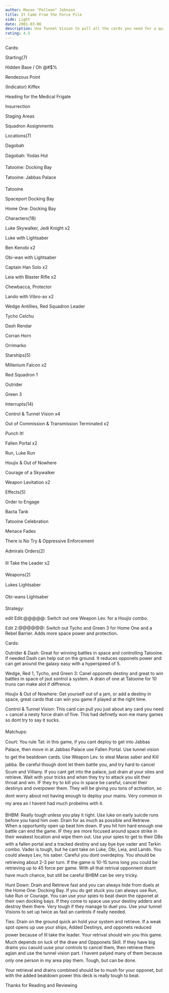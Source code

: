 ```yaml
---
author: Mason "Palleon" Johnson
title: It Came From the Force Pile
side: Light
date: 2001-03-06
description: Use Tunnel Vision to pull all the cards you need for a quick set up and win. All form your used pile.
rating: 4.5
---
```

Cards: 

Starting(7) 

Hidden Base / Oh @#$% 
Rendezous Point 
(Indicator) Kiffex 
Heading for the Medical Frigate 
Insurrection 
Staging Areas 
Squadron Assignments 

Locations(7) 
Dagobah 
Dagobah: Yodas Hut 
Tatooine: Docking Bay 
Tatooine: Jabbas Palace 
Tatooine 
Spaceport Docking Bay 
Home One: Docking Bay 

Characters(18) 
Luke Skywalker, Jedi Knight x2 
Luke with Lightsaber 
Ben Kenobi x2 
Obi-wan with Lightsaber 
Captain Han Solo x2 
Leia with Blaster Rifle x2 
Chewbacca, Protector 
Lando with Vibro-ax x2 
Wedge Antillies, Red Squadron Leader 
Tycho Celchu 
Dash Rendar 
Corran Horn 
Orrimarko 

Starships(5) 
Millenium Falcon x2 
Red Squadron 1 
Outrider 
Green 3 

Interrupts(14) 
Control & Tunnel Vision x4 
Out of Commission & Transmission Terminated x2 
Punch It! 
Fallen Portal x2 
Run, Luke Run 
Houjix & Out of Nowhere 
Courage of a Skywalker 
Weapon Levitation x2 

Effects(5) 
Order to Engage 
Bacta Tank 
Tatooine Celebration 
Menace Fades 
There is No Try & Oppressive Enforcement 

Admirals Orders(2) 
Ill Take the Leader x2 

Weapons(2) 
Lukes Lightsaber 
Obi-wans Lightsaber  

Strategy: 

 
edit Edit:@@@@@: Switch out one Weapon Lev. for a Houjix combo. 

Edit 2:@@@@@@: Switch out Tycho and Green 3 for Home One and a Rebel Barrier. Adds more space power and protection. 

Cards: 

Outrider & Dash: Great for winning battles in space and controlling Tatooine. If needed Dash can help out on the ground. It reduces opponets power and can get around the galaxy easy with a hyperspeed of 5. 

Wedge, Red 1, Tycho, and Green 3: Canel opponets destiny and great to win battles in space of jsut sontrol a system. A drain of one at Tatooine for 10 truns can make alot if diffrence. 

Houjix & Out of Nowhere: Get yourself out of a jam, or add a destiny in space, great cards that can win you game if played at the right time. 

Control & Tunnel Vision: This card can pull you just about any card you need + cancel a nesty force drain of five. This had definetly won me many games so dont try to say it sucks. 

Matchups: 

Court: You rule Tat: in this game, if you cant deploy to get into Jabbas Palace, then move in at Jabbas Palace use Fallen Portal. Use tunnel vision to get the beatdown cards. Use Weapon Lev. to steal Maras saber and Kill jabba. Be careful though dont let them battle you, and try hard to cancel Scum and Villiany. If you cant get into the palace, just drain at your sites and retrieve. Wait with your tricks and when they try to attack you slit their throat and win. IF they try to kill you in space be careful, cancel their destinys and overpower them. They will be giving you tons of activation, so dont worry about not having enough to deploy your mains. Very common in my area an I havent had much probelms with it. 

BHBM: Really tough unless you play it right. Use luke on early suicde runs before you hand him over. Drain for as much as possible and Retrieve. When a opportunity open up beat him down. If you hit him hard enough one battle can end the game. IF they are more focused around space strike in their weakest location and wipe them out. Use your spies to get to their DBs with a fallen portal and a tracked destiny and say bye bye vader and Tarkin combo. Vader is tough, but he cant take on Luke, Obi, Leia, and Lando. You could always Lev, his saber. Careful you dont overdeploy. You should be retrieving about 2-3 per turn. If the game is 10-15 turns long you could be retrieving up to 45 force per game. With all that retrival opponnent dosnt have much chance, but still be careful BHBM can be very tricky. 

Hunt Down: Drain and Retrieve fast and you can always hide from duels at the Home One: Docking Bay. If you do get stuck you can always use Run, luke Run or Courage. You can use your spies to beat dwon the opponet at their own docking bays. If they come to space use your destiny adders and destroy them there. Very tough if they manage to duel you. Use your tunnel Visions to set up twice as fast an cantrols if really needed. 

Ties: Drain on the ground quick an hold your system and retrieve. If a weak spot opens up use your ships, Added Destinys, and opponets reduced power because of Ill take the leader. Your retrival should win you this game. Much depends on luck of the draw and Oppponets Skill. If they have big drains you caould uuse your controls to cancel them, then retrieve them agian and use the tunnel vision part. I havent palyed many of them because only one person in my area play them. Tough, but can be done. 

Your retrieval and drains combined should be to mush for your opponet, but with the added beatdown power this deck is really tough to beat. 

Thanks for Reading and Reviewing 
